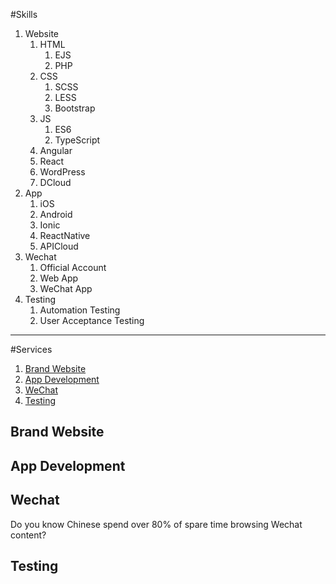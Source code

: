 #Skills
1. Website
    1. HTML
        1. EJS
        1. PHP
    1. CSS
        1. SCSS
        1. LESS
        1. Bootstrap
    1. JS
        1. ES6
        1. TypeScript
    1. Angular
    1. React
    1. WordPress
    1. DCloud
1. App
    1. iOS
    1. Android
    1. Ionic
    1. ReactNative
    1. APICloud
1. Wechat
    1. Official Account
    1. Web App
    1. WeChat App
1. Testing
    1. Automation Testing
    1. User Acceptance Testing

---

#Services

1. [Brand Website](#brand-website)
1. [App Development](#app-development)
1. [WeChat](#wechat)
1. [Testing](#testing)

## Brand Website

## App Development

## Wechat

Do you know Chinese spend over 80% of spare time browsing Wechat content? 

## Testing